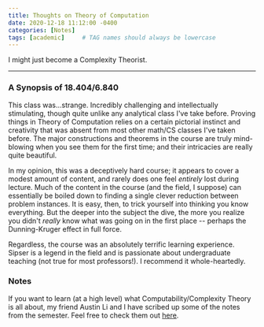 ```yaml
---
title: Thoughts on Theory of Computation
date: 2020-12-18 11:12:00 -0400
categories: [Notes]
tags: [academic]     # TAG names should always be lowercase
---
```


I might just become a Complexity Theorist.

***

### **A Synopsis of 18.404/6.840**

This class was...strange. Incredibly challenging and intellectually stimulating, though quite unlike any analytical class I've take before. Proving things in Theory of Computation relies on a certain pictorial instinct and creativity that was absent from most other math/CS classes I've taken before. The major constructions and theorems in the course are truly mind-blowing when you see them for the first time; and their intricacies are really quite beautiful.

In my opinion, this was a deceptively hard course; it appears to cover a modest amount of content, and rarely does one feel *entirely* lost during lecture. Much of the content in the course (and the field, I suppose) can essentially be boiled down to finding a single clever reduction between problem instances. It is easy, then, to trick yourself into thinking you know everything. But the deeper into the subject the dive, the more you realize you didn't *really* know what was going on in the first place -- perhaps the Dunning-Kruger effect in full force.

Regardless, the course was an absolutely terrific learning experience. Sipser is a legend in the field and is passionate about undergraduate teaching (not true for most professors!). I recommend it whole-heartedly.

### **Notes**

If you want to learn (at a high level) what Computability/Complexity Theory is all about, my friend Austin Li and I have scribed up some of the notes from the semester. Feel free to check them out [here](../../assets/MIT_6_840_Notes__Fall_2020_.pdf).
